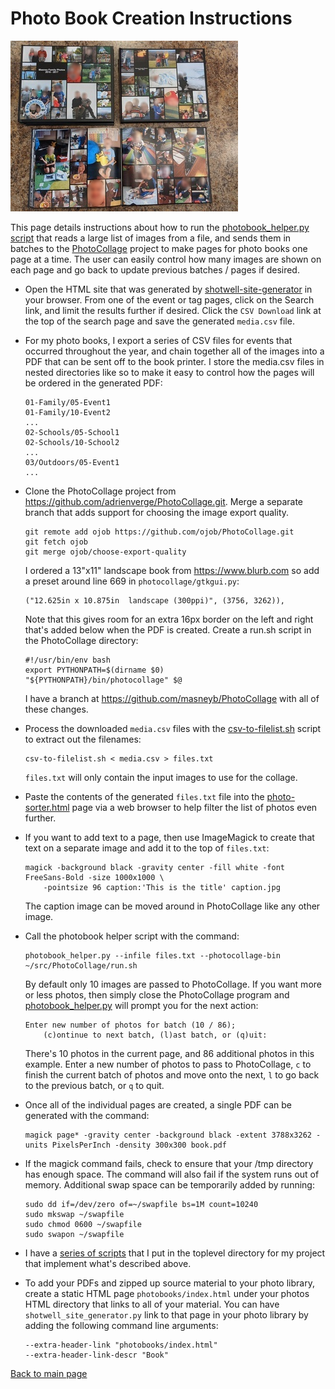 # Photo Book Creation Instructions

![Photo Books](../screenshots/photobooks.jpg?raw=1)

This page details instructions about how to run the
[photobook_helper.py script](photobook_helper.py) that reads a large list of images from a file,
and sends them in batches to the
[PhotoCollage](https://github.com/adrienverge/PhotoCollage.git) project to make pages for photo
books one page at a time. The user can easily control how many images are shown on each page and
go back to update previous batches / pages if desired.

- Open the HTML site that was generated by
  [shotwell-site-generator](https://github.com/masneyb/shotwell-site-generator) in your browser.
  From one of the event or tag pages, click on the Search link, and limit the results further
  if desired. Click the `CSV Download` link at the top of the search page and save the generated
  `media.csv` file.

- For my photo books, I export a series of CSV files for events that occurred throughout the
  year, and chain together all of the images into a PDF that can be sent off to the book
  printer. I store the media.csv files in nested directories like so to make it easy to control
  how the pages will be ordered in the generated PDF:

      01-Family/05-Event1
      01-Family/10-Event2
      ...
      02-Schools/05-School1
      02-Schools/10-School2
      ...
      03/Outdoors/05-Event1
      ...

- Clone the PhotoCollage project from <https://github.com/adrienverge/PhotoCollage.git>. Merge
  a separate branch that adds support for choosing the image export quality.

      git remote add ojob https://github.com/ojob/PhotoCollage.git
      git fetch ojob
      git merge ojob/choose-export-quality

  I ordered a 13"x11" landscape book from <https://www.blurb.com> so add a preset around line 669
  in `photocollage/gtkgui.py`:

      ("12.625in x 10.875in  landscape (300ppi)", (3756, 3262)),

  Note that this gives room for an extra 16px border on the left and right that's added below when
  the PDF is created. Create a run.sh script in the PhotoCollage directory:

      #!/usr/bin/env bash
      export PYTHONPATH=$(dirname $0)
      "${PYTHONPATH}/bin/photocollage" $@

  I have a branch at <https://github.com/masneyb/PhotoCollage> with all of these changes.

- Process the downloaded `media.csv` files with the [csv-to-filelist.sh](csv-to-filelist.sh) script
  to extract out the filenames:

      csv-to-filelist.sh < media.csv > files.txt

  `files.txt` will only contain the input images to use for the collage.

- Paste the contents of the generated `files.txt` file into the
  [photo-sorter.html](photo-sorter.html) page via a web browser to help filter the list of photos
  even further.

- If you want to add text to a page, then use ImageMagick to create that text on a separate image
  and add it to the top of `files.txt`:

      magick -background black -gravity center -fill white -font FreeSans-Bold -size 1000x1000 \
          -pointsize 96 caption:'This is the title' caption.jpg

  The caption image can be moved around in PhotoCollage like any other image.

- Call the photobook helper script with the command:

      photobook_helper.py --infile files.txt --photocollage-bin ~/src/PhotoCollage/run.sh

  By default only 10 images are passed to PhotoCollage. If you want more or less photos, then
  simply close the PhotoCollage program and [photobook_helper.py](photobook_helper.py) will
  prompt you for the next action:

      Enter new number of photos for batch (10 / 86);
          (c)ontinue to next batch, (l)ast batch, or (q)uit: 

  There's 10 photos in the current page, and 86 additional photos in this example. Enter a new
  number of photos to pass to PhotoCollage, `c` to finish the current batch of photos and move
  onto the next, `l` to go back to the previous batch, or `q` to quit.

- Once all of the individual pages are created, a single PDF can be generated with the command:

      magick page* -gravity center -background black -extent 3788x3262 -units PixelsPerInch -density 300x300 book.pdf

- If the magick command fails, check to ensure that your /tmp directory has enough space. The
  command will also fail if the system runs out of memory. Additional swap space can be temporarily
  added by running:

      sudo dd if=/dev/zero of=~/swapfile bs=1M count=10240
      sudo mkswap ~/swapfile
      sudo chmod 0600 ~/swapfile
      sudo swapon ~/swapfile

- I have a [series of scripts](pdf-scripts/) that I put in the toplevel directory for my project
  that implement what's described above.

- To add your PDFs and zipped up source material to your photo library, create a static HTML page
  `photobooks/index.html` under your photos HTML directory that links to all of your material.
  You can have `shotwell_site_generator.py` link to that page in your photo library by adding the
  following command line arguments:

      --extra-header-link "photobooks/index.html"
      --extra-header-link-descr "Book"

[Back to main page](../README.md)
